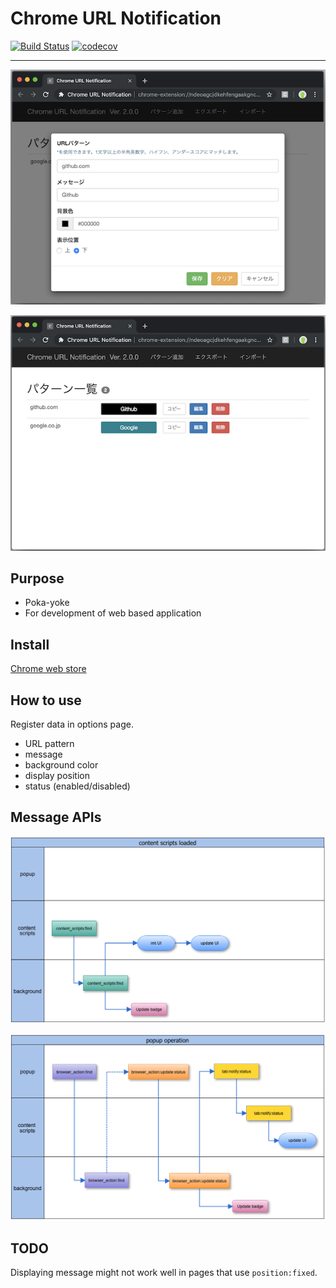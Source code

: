 # Chrome URL Notification


[![Build Status](https://travis-ci.org/smori1983/chrome-url-notification.svg?branch=master)](https://travis-ci.org/smori1983/chrome-url-notification)
[![codecov](https://codecov.io/gh/smori1983/chrome-url-notification/branch/master/graph/badge.svg)](https://codecov.io/gh/smori1983/chrome-url-notification)

---------

![add](https://raw.githubusercontent.com/smori1983/chrome-url-notification/images/add.png)

![list](https://raw.githubusercontent.com/smori1983/chrome-url-notification/images/list.png)


## Purpose

- Poka-yoke
- For development of web based application


## Install

[Chrome web store](https://chrome.google.com/webstore/detail/chrome-url-notification/gdnmbdajkmabbkejinjnjdobmkbfhonn)


## How to use

Register data in options page.

- URL pattern
- message
- background color
- display position
- status (enabled/disabled)


## Message APIs

![message.content](https://raw.githubusercontent.com/smori1983/chrome-url-notification/images/message.content.v5.2.png)

![message.content](https://raw.githubusercontent.com/smori1983/chrome-url-notification/images/message.popup.v5.2.png)

## TODO

Displaying message might not work well in pages that use `position:fixed`.
